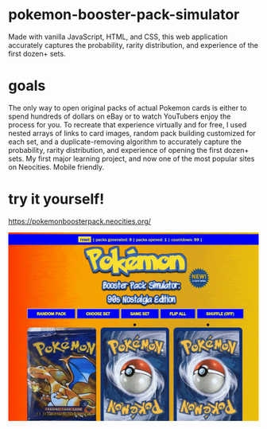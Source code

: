 # pokemon-booster-pack-simulator
Made with vanilla JavaScript, HTML, and CSS, this web application accurately captures the probability, rarity distribution, and experience of the first dozen+ sets.

# goals
The only way to open original packs of actual Pokemon cards is either to spend hundreds of dollars on eBay or to watch YouTubers enjoy the process for you. To recreate that experience virtually and for free, I used nested arrays of links to card images, random pack building customized for each set, and a duplicate-removing algorithm to accurately capture the probability, rarity distribution, and experience of opening the first dozen+ sets. My first major learning project, and now one of the most popular sites on Neocities. Mobile friendly.

# try it yourself!
https://pokemonboosterpack.neocities.org/

![](pokemon-demo.gif)
